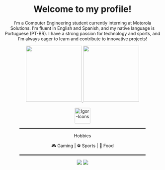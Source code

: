 <div align="center">
  <h1>Welcome to my profile!</h1>
  <p>I'm a Computer Engineering student currently interning at Motorola Solutions. I'm fluent in English and Spanish, and my native language is Portuguese (PT-BR). I have a strong passion for technology and sports, and I'm always eager to learn and contribute to innovative projects!</p>
</div>

<div align="center">
  <a href="https://github.com/Murillo-Strina">
  <img height="180em" src="https://github-readme-stats.vercel.app/api?username=igor-ims&show_icons=true&theme=dracula&count_private=true"/>
  </a>
  <img height="180em" src="https://github-readme-stats.vercel.app/api/top-langs/?username=igor-ims&layout=compact&langs_count=7&theme=dracula"/>
</div>

<div style="display: inline_block" align="center"><br>
  <img align="center" alt="Igor-Icons" height="50" src="https://skillicons.dev/icons?i=c,cpp,java,js,css,html,py,cs,mysql,arduino,mongodb">  
</div>
  
<div align="center">
  <hr style="width: 80%; border: 1px solid #333;">
  <p>Hobbies</p>
  <p>🎮 Gaming | ⚽ Sports | 🍔 Food</p>
  </p>
  <hr style="width: 80%; border: 1px solid #333;">
</div>

<div align="center"> 
  <a href="mailto:igorims2003@gmail.com"><img src="https://img.shields.io/badge/Gmail-D14836?style=for-the-badge&logo=gmail&logoColor=white" target="_blank"></a>
  <a href="https://www.linkedin.com/in/igor-imdasilva/"><img src="https://img.shields.io/badge/LinkedIn-0077B5?style=for-the-badge&logo=linkedin&logoColor=white" target="_blank"></a>
</div>

